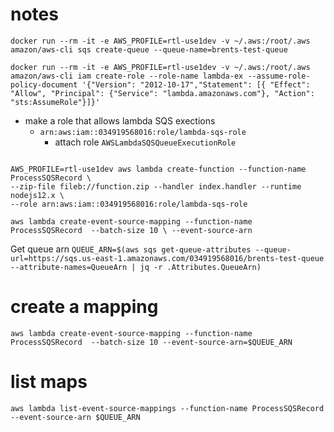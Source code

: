 # notes

`docker run --rm -it -e AWS_PROFILE=rtl-use1dev -v ~/.aws:/root/.aws amazon/aws-cli sqs create-queue --queue-name=brents-test-queue`

`docker run --rm -it -e AWS_PROFILE=rtl-use1dev -v ~/.aws:/root/.aws amazon/aws-cli iam create-role --role-name lambda-ex --assume-role-policy-document '{"Version": "2012-10-17","Statement": [{ "Effect": "Allow", "Principal": {"Service": "lambda.amazonaws.com"}, "Action": "sts:AssumeRole"}]}'`


- make a role that allows lambda SQS exections
  - `arn:aws:iam::034919568016:role/lambda-sqs-role`
	- attach role `AWSLambdaSQSQueueExecutionRole`

```

AWS_PROFILE=rtl-use1dev aws lambda create-function --function-name ProcessSQSRecord \
--zip-file fileb://function.zip --handler index.handler --runtime nodejs12.x \
--role arn:aws:iam::034919568016:role/lambda-sqs-role
```

`aws lambda create-event-source-mapping --function-name ProcessSQSRecord  --batch-size 10 \
--event-source-arn `

Get queue arn
`QUEUE_ARN=$(aws sqs get-queue-attributes --queue-url=https://sqs.us-east-1.amazonaws.com/034919568016/brents-test-queue --attribute-names=QueueArn | jq -r .Attributes.QueueArn)`

# create a mapping
`aws lambda create-event-source-mapping --function-name ProcessSQSRecord  --batch-size 10 --event-source-arn=$QUEUE_ARN`

# list maps
`aws lambda list-event-source-mappings --function-name ProcessSQSRecord --event-source-arn $QUEUE_ARN`
